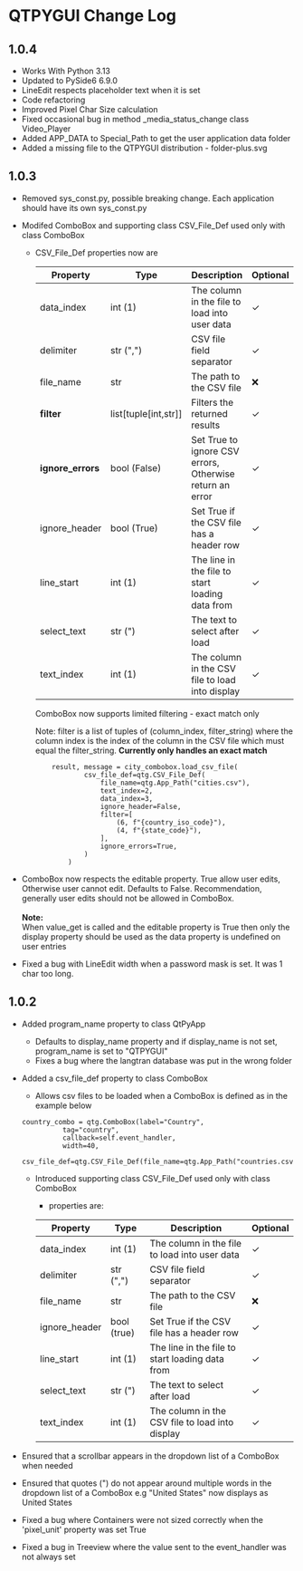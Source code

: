 # QTPYGUI Change Log
## 1.0.4
- Works With Python 3.13
- Updated to PySide6 6.9.0
- LineEdit respects placeholder text when it is set
- Code refactoring
- Improved Pixel Char Size calculation
- Fixed occasional bug in method _media_status_change class Video_Player
- Added APP_DATA to Special_Path to get the user application data folder
- Added a missing file to the QTPYGUI distribution - folder-plus.svg
## 1.0.3
- Removed sys_const.py, possible breaking change.  Each application should have its own sys_const.py 
- Modifed ComboBox and supporting class CSV_File_Def used only with class ComboBox
  - CSV_File_Def properties now are
    
    | **Property**      | **Type**             | **Description**                                          | **Optional** |
    |-------------------|----------------------|----------------------------------------------------------|--------------|
    | data_index        | int (1)              | The column in the file to load into user data            | ✓            |
    | delimiter         | str (",")            | CSV file field separator                                 | ✓            |
    | file_name         | str                  | The path to the CSV file                                 | ❌            |
    | **filter**        | list[tuple[int,str]] | Filters the returned results                             | ✓            |
    | **ignore_errors** | bool (False)         | Set True to ignore CSV errors, Otherwise return an error | ✓            |
    | ignore_header     | bool (True)          | Set True if the CSV file has a header row                | ✓            |
    | line_start        | int (1)              | The line in the file to start loading data from          | ✓            |
    | select_text       | str (")              | The text to select after load                            | ✓            |
    | text_index        | int (1)              | The column in the CSV file to load into display          | ✓            |
    
    ComboBox now supports limited filtering - exact match only 
  
    Note: filter is a list of tuples of (column_index, filter_string) where the
          column index is the index of the column in the CSV file which must equal
          the filter_string. **Currently only handles an exact match**
    ```
        result, message = city_combobox.load_csv_file(
                csv_file_def=qtg.CSV_File_Def(
                    file_name=qtg.App_Path("cities.csv"),
                    text_index=2,
                    data_index=3,
                    ignore_header=False,
                    filter=[
                        (6, f"{country_iso_code}"),
                        (4, f"{state_code}"),
                    ],
                    ignore_errors=True,
                )
            )
    ``` 
 
- ComboBox now respects the editable property. True allow user edits, Otherwise 
user cannot edit. Defaults to False. Recommendation, generally user edits should
not be allowed in ComboBox. 
<br><br>**Note:** <br>When value_get is called and the editable property is True 
then only the display property should be used as the data property is undefined on 
user entries
- Fixed a bug with LineEdit width when a password mask is set. It was 1 char too
long.
## 1.0.2
- Added program_name property to class QtPyApp
  - Defaults to display_name property and if display_name is not set, program_name
  is set to "QTPYGUI"
  - Fixes a bug where the langtran database was put in the wrong folder
- Added a csv_file_def property to class ComboBox 
  - Allows csv files to be loaded when a ComboBox is defined as in the example below
  
  ```
  country_combo = qtg.ComboBox(label="Country",
            tag="country",
            callback=self.event_handler,
            width=40,
            csv_file_def=qtg.CSV_File_Def(file_name=qtg.App_Path("countries.csv"),text_index=2,data_index=3))

  ```
  
  - Introduced supporting class CSV_File_Def used only with class ComboBox
    - properties are: 
        
    | **Property**  | **Type**                             | **Description**                                                                                                                                                                                         | **Optional** |
    |---------------|--------------------------------------|---------------------------------------------------------------------------------------------------------------------------------------------------------------------------------------------------------|--------------|
    | data_index    | int (1)                              | The column in the file to load into user data                                                                                                                                                           | ✓            |
    | delimiter     | str (",")                            | CSV file field separator                                                                                                                                                                                | ✓            |
    | file_name     | str                                  | The path to the CSV file                                                                                                                                                                                | ❌            |
    | ignore_header | bool (true)                          | Set True if the CSV file has a header row                                                                                                                                                               | ✓            |
    | line_start    | int (1)                              | The line in the file to start loading data from                                                                                                                                                         | ✓            |
    | select_text   | str (")                              | The text to select after load                                                                                                                                                                           | ✓            |
    | text_index    | int (1)                              | The column in the CSV file to load into display                                                                                                                                                         | ✓            |

- Ensured that a scrollbar appears in the dropdown list of a ComboBox when needed
- Ensured that quotes (") do not appear around multiple words in the dropdown 
list of a ComboBox e.g "United States" now displays as United States
- Fixed a bug where Containers were not sized correctly when the 'pixel_unit' property was set True
- Fixed a bug in Treeview where the value sent to the event_handler was not always set
